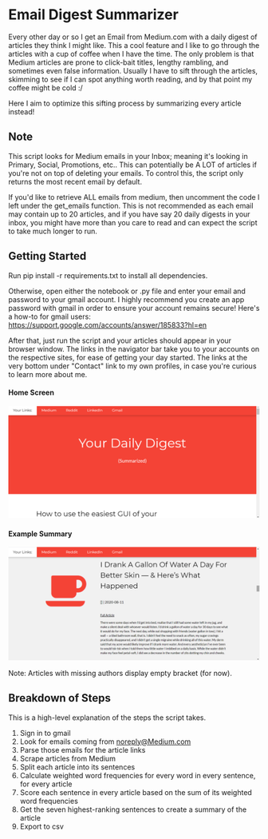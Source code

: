 # Email Digest Summarizer

Every other day or so I get an Email from Medium.com with a daily digest of articles they think I might like.
This a cool feature and I like to go through the articles with a cup of coffee when I have the time. The only problem is
that Medium articles are prone to click-bait titles, lengthy rambling, and sometimes even false information. 
Usually I have to sift through the articles, skimming to see if I can spot anything worth reading, and by that point my coffee might be cold :/

Here I aim to optimize this sifting process by summarizing every article instead!

## Note
This script looks for Medium emails in your Inbox; meaning it's looking in Primary, Social, Promotions, etc.. This can potentially be A LOT of articles if you're not
on top of deleting your emails. To control this, the script only returns the most recent email by default. 

If you'd like to retrieve ALL emails from medium, then uncomment the code I left under the get_emails function. This is not recommended as each email may contain up to 20 articles, and if you have say 20 daily digests in your inbox, you might have more than you care to read and can expect the script to take much longer to run.

## Getting Started
Run pip install -r requirements.txt to install all dependencies.

Otherwise, open either the notebook or .py file and enter your email and password to your gmail account. I highly recommend you create an app password with gmail in order to ensure your account remains secure! Here's a how-to for gmail users: https://support.google.com/accounts/answer/185833?hl=en

After that, just run the script and your articles should appear in your browser window. The links in the navigator bar take you to your accounts on the respective sites, for ease of getting your day started. The links at the very bottom under "Contact" link to my own profiles, in case you're curious to learn more about me.

#### Home Screen

![](/ex2.png)

#### Example Summary

![](/ex1.png)

Note: Articles with missing authors display empty bracket (for now).

## Breakdown of Steps
This is a high-level explanation of the steps the script takes.
1. Sign in to gmail
2. Look for emails coming from noreply@Medium.com
3. Parse those emails for the article links
4. Scrape articles from Medium
5. Split each article into its sentences
6. Calculate weighted word frequencies for every word in every sentence, for every article
7. Score each sentence in every article based on the sum of its weighted word frequencies
8. Get the seven highest-ranking sentences to create a summary of the article
9. Export to csv
